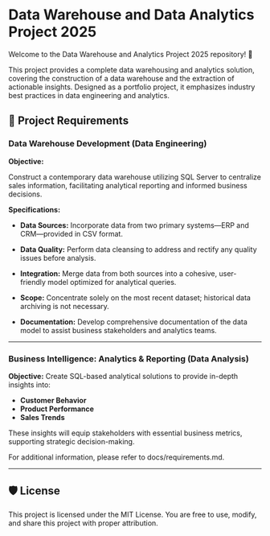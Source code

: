 # Data Warehouse and Data Analytics Project 2025

Welcome to the Data Warehouse and Analytics Project 2025 repository! 🚀

This project provides a complete data warehousing and analytics solution, covering the construction of a data warehouse and the extraction of actionable insights. Designed as a portfolio project, it emphasizes industry best practices in data engineering and analytics.

## 🚀 Project Requirements

### Data Warehouse Development (Data Engineering)

**Objective:**

Construct a contemporary data warehouse utilizing SQL Server to centralize sales information, facilitating analytical reporting and informed business decisions.

**Specifications:**

- **Data Sources:**
Incorporate data from two primary systems—ERP and CRM—provided in CSV format.

- **Data Quality:**
Perform data cleansing to address and rectify any quality issues before analysis.

- **Integration:**
Merge data from both sources into a cohesive, user-friendly model optimized for analytical queries.

- **Scope:**
Concentrate solely on the most recent dataset; historical data archiving is not necessary.

- **Documentation:**
Develop comprehensive documentation of the data model to assist business stakeholders and analytics teams.
---
### Business Intelligence: Analytics & Reporting (Data Analysis)

**Objective:**
Create SQL-based analytical solutions to provide in-depth insights into:

- **Customer Behavior**
- **Product Performance**
- **Sales Trends**

These insights will equip stakeholders with essential business metrics, supporting strategic decision-making.

For additional information, please refer to docs/requirements.md.

---

## 🛡️ License
This project is licensed under the MIT License. You are free to use, modify, and share this project with proper attribution.

